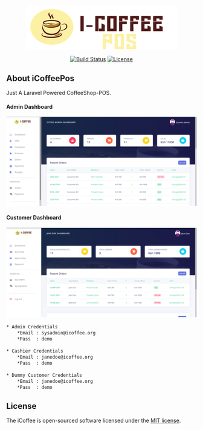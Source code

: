 <p align="center"><img src="https://github.com/MartDevelopers-Inc/CoffeeShop/blob/master/resources/views/iCoffee/admin/assets/img/brand/blue.png" width="400"></p>

<p align="center">
<a href="https://travis-ci.org/laravel/framework"><img src="https://travis-ci.org/laravel/framework.svg" alt="Build Status"></a>
<a href="https://packagist.org/packages/laravel/framework"><img src="https://poser.pugx.org/laravel/framework/license.svg" alt="License"></a>
</p>

## About iCoffeePos
 Just A Laravel Powered CoffeeShop-POS.
 
<h4>Admin Dashboard</h4>
<p align="center"><img src="https://github.com/MartDevelopers-Inc/CoffeeShop/blob/master/ScreenShots/2.png"></p>
<h4>Customer Dashboard</h4>
<p align="center"><img src="https://github.com/MartDevelopers-Inc/CoffeeShop/blob/master/ScreenShots/1.png"></p>

```
* Admin Credentials
    *Email : sysadmin@icoffee.org
    *Pass  : demo
    
* Cashier Credentials
    *Email : janedoe@icoffee.org
    *Pass  : demo
    
* Dummy Customer Credentials
    *Email : janedoe@icoffee.org
    *Pass  : demo

```
## License

The iCoffee is open-sourced software licensed under the [MIT license](https://opensource.org/licenses/MIT).
